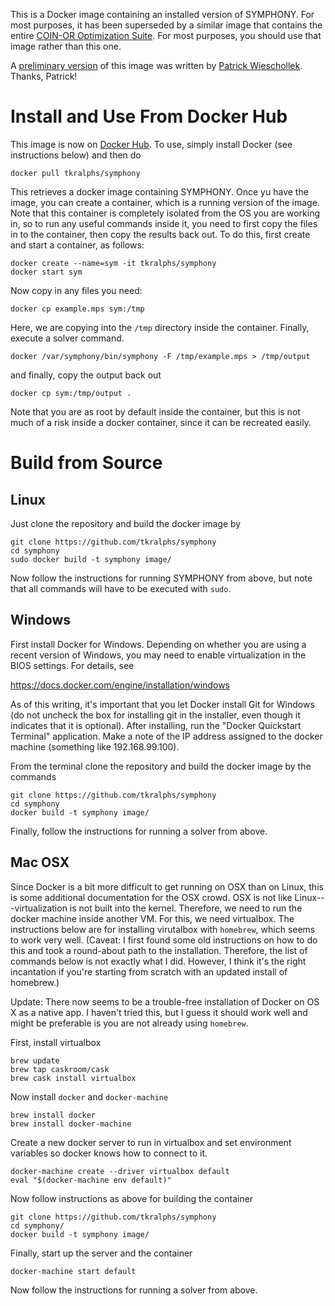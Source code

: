 This is a Docker image containing an installed version of SYMPHONY. For most purposes, it has been superseded by a similar image that contains the entire [COIN-OR Optimization Suite](https://github.com/tkralphs/optimization-suite-docker). For most purposes, you should use that image rather than this one. 

A [preliminary version](https://github.com/PatWie/symphony-docker) of this
image was written by [Patrick Wieschollek](http://wieschollek.info/). Thanks,
Patrick!

# Install and Use From Docker Hub

This image is now on [Docker
Hub](https://hub.docker.com/r/tkralphs/symphony/). To use,
simply install Docker (see instructions below) and then do

```
docker pull tkralphs/symphony
```

This retrieves a docker image containing SYMPHONY. Once
yu have the image, you can create a container, which is a running version of
the image. Note that this container is completely isolated from the OS you are
working in, so to run any useful commands inside it, you need to first copy
the files in to the container, then copy the results back out. To do this,
first create and start a container, as follows:

```
docker create --name=sym -it tkralphs/symphony
docker start sym
```

Now copy in any files you need:

```
docker cp example.mps sym:/tmp
```

Here, we are copying into the `/tmp` directory inside the container. Finally,
execute a solver command.

```
docker /var/symphony/bin/symphony -F /tmp/example.mps > /tmp/output
```

and finally, copy the output back out

```
docker cp sym:/tmp/output .
```

Note that you are as root by default inside the container, but this is not
much of a risk inside a docker container, since it can be recreated easily.

# Build from Source

## Linux

Just clone the repository and build the docker image by

```
git clone https://github.com/tkralphs/symphony
cd symphony
sudo docker build -t symphony image/
```

Now follow the instructions for running SYMPHONY from above, but note that all
commands will have to be executed with `sudo`.

## Windows

First install Docker for Windows. Depending on whether you are using a recent
version of Windows, you may need to enable virtualization in the BIOS
settings. For details, see

https://docs.docker.com/engine/installation/windows

As of this writing, it's important that you let Docker install Git for Windows
(do not uncheck the box for installing git in the installer, even though it
indicates that it is optional). After installing, run the "Docker Quickstart
Terminal" application. Make a note of the IP address assigned to the docker
machine (something like 192.168.99.100).

From the terminal clone the repository and build the docker image by the
commands

```
git clone https://github.com/tkralphs/symphony
cd symphony
docker build -t symphony image/
```

Finally, follow the instructions for running a solver from above.

## Mac OSX

Since Docker is a bit more difficult to get running on OSX than on Linux, this
is some additional documentation for the OSX crowd. OSX is not like
Linux---virtualization is not built into the kernel. Therefore, we need to run
the docker machine inside another VM. For this, we need virtualbox. The
instructions below are for installing virutalbox with `homebrew`, which seems
to work very well. (Caveat: I first found some old instructions on how to do
this and took a round-about path to the installation. Therefore, the list of
commands below is not exactly what I did. However, I think it's the right
incantation if you're starting from scratch with an updated install of
homebrew.)

Update: There now seems to be a trouble-free installation of Docker on OS X as
a native app. I haven't tried this, but I guess it should work well and might
be preferable is you are not already using `homebrew`.

First, install virtualbox

```
brew update
brew tap caskroom/cask
brew cask install virtualbox
```

Now install `docker` and `docker-machine`

```
brew install docker
brew install docker-machine
```

Create a new docker server to run in virtualbox and set environment variables
so docker knows how to connect to it.

```
docker-machine create --driver virtualbox default
eval "$(docker-machine env default)"
```

Now follow instructions as above for building the container

```
git clone https://github.com/tkralphs/symphony
cd symphony/
docker build -t symphony image/
```

Finally, start up the server and the container

```
docker-machine start default
```

Now follow the instructions for running a solver from above.
